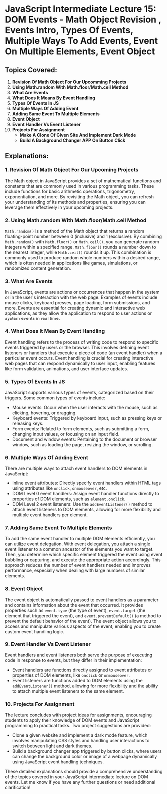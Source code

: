 # JavaScript Intermediate Lecture 15: DOM Events - Math Object Revision , Events Intro, Types Of Events, Multiple Ways To Add Events, Event On Multiple Elements, Event Object

## Topics Covered:

1. **Revision Of Math Object For Our Upcomming Projects**
2. **Using Math.random With Math.floor/Math.ceil Method**
3. **What Are Events**
4. **What Does It Means By Event Handling**
5. **Types Of Events In JS**
6. **Multiple Ways Of Adding Event**
7. **Adding Same Event To Multiple Elements**
8. **Event Object**
9. **Event Handler Vs Event Listener**
10. **Projects For Assignment**
    - **Make A Clone Of Given Site And Implement Dark Mode**
    - **Build A Background Changer APP On Button Click**

## Explanations:

### 1. Revision Of Math Object For Our Upcoming Projects
The Math object in JavaScript provides a set of mathematical functions and constants that are commonly used in various programming tasks. These include functions for basic arithmetic operations, trigonometry, exponentiation, and more. By revisiting the Math object, you can refresh your understanding of its methods and properties, ensuring you can leverage them effectively in your upcoming projects.

### 2. Using Math.random With Math.floor/Math.ceil Method
`Math.random()` is a method of the Math object that returns a random floating-point number between 0 (inclusive) and 1 (exclusive). By combining `Math.random()` with `Math.floor()` or `Math.ceil()`, you can generate random integers within a specified range. `Math.floor()` rounds a number down to the nearest integer, while `Math.ceil()` rounds it up. This combination is commonly used to produce random whole numbers within a desired range, which is often needed in applications like games, simulations, or randomized content generation.

### 3. What Are Events
In JavaScript, events are actions or occurrences that happen in the system or in the user's interaction with the web page. Examples of events include mouse clicks, keyboard presses, page loading, form submissions, and more. Events are essential for creating dynamic and interactive web applications, as they allow the application to respond to user actions or system events in real time.

### 4. What Does It Mean By Event Handling
Event handling refers to the process of writing code to respond to specific events triggered by users or the browser. This involves defining event listeners or handlers that execute a piece of code (an event handler) when a particular event occurs. Event handling is crucial for creating interactive web pages that can respond dynamically to user input, enabling features like form validation, animations, and user interface updates.

### 5. Types Of Events In JS
JavaScript supports various types of events, categorized based on their triggers. Some common types of events include:
- Mouse events: Occur when the user interacts with the mouse, such as clicking, hovering, or dragging.
- Keyboard events: Triggered by keyboard input, such as pressing keys or releasing keys.
- Form events: Related to form elements, such as submitting a form, changing input values, or focusing on an input field.
- Document and window events: Pertaining to the document or browser window, such as loading the page, resizing the window, or scrolling.

### 6. Multiple Ways Of Adding Event
There are multiple ways to attach event handlers to DOM elements in JavaScript:
- Inline event attributes: Directly specify event handlers within HTML tags using attributes like `onclick`, `onmouseover`, etc.
- DOM Level 0 event handlers: Assign event handler functions directly to properties of DOM elements, such as `element.onclick`.
- DOM Level 2 event listeners: Use the `addEventListener()` method to attach event listeners to DOM elements, allowing for more flexibility and multiple event handlers per element.

### 7. Adding Same Event To Multiple Elements
To add the same event handler to multiple DOM elements efficiently, you can utilize event delegation. With event delegation, you attach a single event listener to a common ancestor of the elements you want to target. Then, you determine which specific element triggered the event using event bubbling or capturing, and execute the appropriate action accordingly. This approach reduces the number of event handlers needed and improves performance, especially when dealing with large numbers of similar elements.

### 8. Event Object
The event object is automatically passed to event handlers as a parameter and contains information about the event that occurred. It provides properties such as `event.type` (the type of event), `event.target` (the element that triggered the event), and `event.preventDefault()` (a method to prevent the default behavior of the event). The event object allows you to access and manipulate various aspects of the event, enabling you to create custom event handling logic.

### 9. Event Handler Vs Event Listener
Event handlers and event listeners both serve the purpose of executing code in response to events, but they differ in their implementation:
- Event handlers are functions directly assigned to event attributes or properties of DOM elements, like `onclick` or `onmouseover`.
- Event listeners are functions added to DOM elements using the `addEventListener()` method, allowing for more flexibility and the ability to attach multiple event listeners to the same element.

### 10. Projects For Assignment
The lecture concludes with project ideas for assignments, encouraging students to apply their knowledge of DOM events and JavaScript programming to practical tasks. Two project suggestions are provided:
- Clone a given website and implement a dark mode feature, which involves manipulating CSS styles and handling user interactions to switch between light and dark themes.
- Build a background changer app triggered by button clicks, where users can change the background color or image of a webpage dynamically using JavaScript event handling techniques.

These detailed explanations should provide a comprehensive understanding of the topics covered in your JavaScript intermediate lecture on DOM events. Let me know if you have any further questions or need additional clarification!